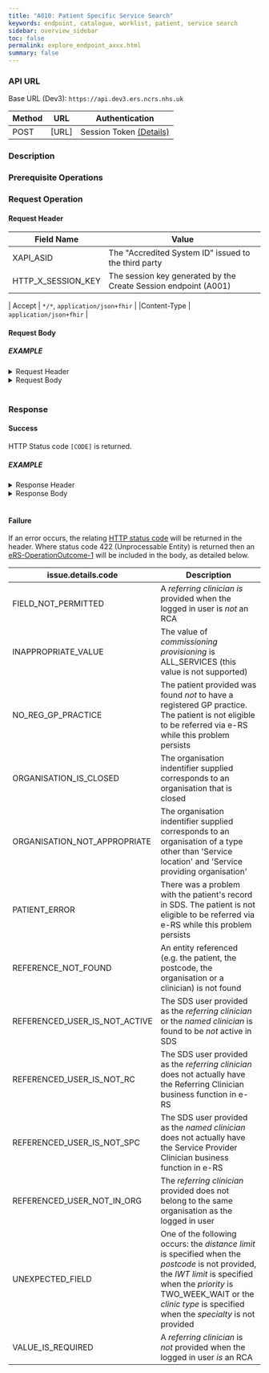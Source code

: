 ```yaml
---
title: "A010: Patient Specific Service Search"
keywords: endpoint, catalogue, worklist, patient, service search
sidebar: overview_sidebar
toc: false
permalink: explore_endpoint_axxx.html
summary: false
---
```


### API URL

Base URL (Dev3): `https://api.dev3.ers.ncrs.nhs.uk`

| Method | URL | Authentication |
| -------------| --- | ---------------- |
| POST | [URL] | Session Token [(Details)](develop_business_flow_bf001.html) |

### Description



### Prerequisite Operations


### Request Operation


#### Request Header

| Field Name | Value |
| ---- | ---- |
| XAPI_ASID | The "Accredited System ID" issued to the third party |
| HTTP_X_SESSION_KEY | The session key generated by the Create Session endpoint (A001)  |

| Accept | `*/*`, `application/json+fhir` |
|Content-Type |	`application/json+fhir` |


#### Request Body


##### EXAMPLE

<details><summary>Request Header</summary>
<br>
  <pre>
  XAPI_ASID:200000000220
  Accept:application/json
  Accept-Encoding:gzip,deflate
  Content-Type:application/json
  </pre>
</details>

<details><summary>Request Body</summary>
<br>
  <pre>
    EXAMPLE COMING SOON
  </pre>
</details>
<br>

### Response

#### Success
HTTP Status code `[CODE]` is returned.


##### EXAMPLE
<details><summary>Response Header</summary>
<br>
  <pre>
    EXAMPLE COMING SOON
  </pre>
</details>
<details><summary>Response Body</summary>
<br>
  <pre>
    EXAMPLE COMING SOON
  </pre>
</details>
<br>

#### Failure
If an error occurs, the relating [HTTP status code](explore_error_messages.html) will be returned in the header.
Where status code 422 (Unprocessable Entity) is returned then an [eRS-OperationOutcome-1](https://fhir.nhs.uk/STU3/StructureDefinition/eRS-OperationOutcome-1) will be included in the body, as detailed below.  

| issue.details.code | Description |
| ------------------ | ------ |
| FIELD_NOT_PERMITTED | A _referring clinician_ *is* provided when the logged in user is *not* an RCA |
| INAPPROPRIATE_VALUE | The value of _commissioning provisioning_ is ALL_SERVICES (this value is not supported) |
| NO_REG_GP_PRACTICE | The patient provided was found *not* to have a registered GP practice. The patient is not eligible to be referred via e-RS while this problem persists |
| ORGANISATION_IS_CLOSED | The organisation indentifier supplied corresponds to an organisation that is closed |
| ORGANISATION_NOT_APPROPRIATE | The organisation indentifier supplied corresponds to an organisation of a type other than 'Service location' and 'Service providing organisation' |
| PATIENT_ERROR | There was a problem with the patient's record in SDS. The patient is not eligible to be referred via e-RS while this problem persists|
| REFERENCE_NOT_FOUND | An entity referenced (e.g. the patient, the postcode, the organisation or a clinician) is not found |
| REFERENCED_USER_IS_NOT_ACTIVE | The SDS user provided as the _referring clinician_ or the _named clinician_ is found to be *not* active in SDS |
| REFERENCED_USER_IS_NOT_RC | The SDS user provided as the _referring clinician_ does not actually have the Referring Clinician business function in e-RS |
| REFERENCED_USER_IS_NOT_SPC | The SDS user provided as the _named clinician_ does not actually have the Service Provider Clinician business function in e-RS |
| REFERENCED_USER_NOT_IN_ORG | The  _referring clinician_ provided does not belong to the same organisation as the logged in user |
| UNEXPECTED_FIELD | One of the following occurs: the _distance limit_ is specified when the _postcode_ is not provided, the _IWT limit_ is specified when the _priority_ is TWO_WEEK_WAIT or the _clinic type_ is specified when the _specialty_ is not provided |
| VALUE_IS_REQUIRED | A _referring clinician_ is *not* provided when the logged in user *is* an RCA
